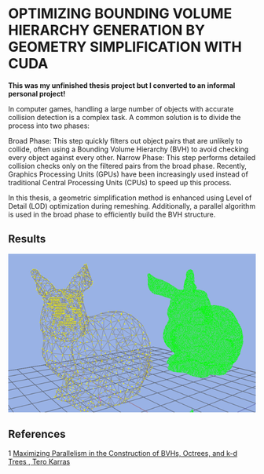 # OPTIMIZING BOUNDING VOLUME HIERARCHY GENERATION BY GEOMETRY SIMPLIFICATION WITH CUDA
**This was my unfinished thesis project but I converted to an informal personal project!**

In computer games, handling a large number of objects with accurate collision detection is a complex task. A common solution is to divide the process into two phases:

Broad Phase: This step quickly filters out object pairs that are unlikely to collide, often using a Bounding Volume Hierarchy (BVH) to avoid checking every object against every other.
Narrow Phase: This step performs detailed collision checks only on the filtered pairs from the broad phase.
Recently, Graphics Processing Units (GPUs) have been increasingly used instead of traditional Central Processing Units (CPUs) to speed up this process.

In this thesis, a geometric simplification method is enhanced using Level of Detail (LOD) optimization during remeshing. Additionally, a parallel algorithm is used in the broad phase to efficiently build the BVH structure.

## Results
![Generated bounding volumes](./docs/bunny.png) 


## References 
1 [Maximizing Parallelism in the Construction of BVHs, Octrees, and k-d Trees  , Tero Karras](./docs/Maximizing_Parallelism_in_the_Construction_of_BVHs_Octrees_and_kd_Trees.pdf) 
